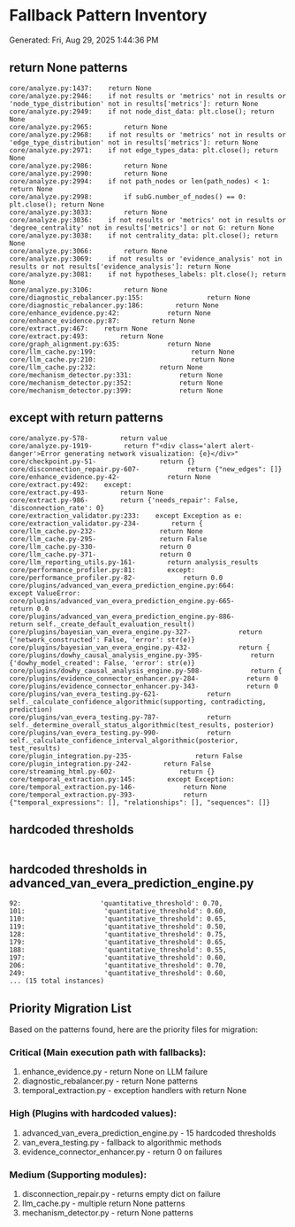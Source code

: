 # Fallback Pattern Inventory

Generated: Fri, Aug 29, 2025  1:44:36 PM

## return None patterns
```
core/analyze.py:1437:    return None
core/analyze.py:2946:    if not results or 'metrics' not in results or 'node_type_distribution' not in results['metrics']: return None
core/analyze.py:2949:    if not node_dist_data: plt.close(); return None
core/analyze.py:2965:        return None
core/analyze.py:2968:    if not results or 'metrics' not in results or 'edge_type_distribution' not in results['metrics']: return None
core/analyze.py:2971:    if not edge_types_data: plt.close(); return None
core/analyze.py:2986:        return None
core/analyze.py:2990:        return None
core/analyze.py:2994:    if not path_nodes or len(path_nodes) < 1: return None
core/analyze.py:2998:        if subG.number_of_nodes() == 0: plt.close(); return None
core/analyze.py:3033:        return None
core/analyze.py:3036:    if not results or 'metrics' not in results or 'degree_centrality' not in results['metrics'] or not G: return None
core/analyze.py:3038:    if not centrality_data: plt.close(); return None
core/analyze.py:3066:        return None
core/analyze.py:3069:    if not results or 'evidence_analysis' not in results or not results['evidence_analysis']: return None
core/analyze.py:3081:    if not hypotheses_labels: plt.close(); return None
core/analyze.py:3106:        return None
core/diagnostic_rebalancer.py:155:                return None
core/diagnostic_rebalancer.py:186:        return None
core/enhance_evidence.py:42:            return None
core/enhance_evidence.py:87:        return None 
core/extract.py:467:    return None
core/extract.py:493:        return None
core/graph_alignment.py:635:            return None
core/llm_cache.py:199:                        return None
core/llm_cache.py:210:                        return None
core/llm_cache.py:232:                return None
core/mechanism_detector.py:331:            return None
core/mechanism_detector.py:352:            return None
core/mechanism_detector.py:399:            return None
```

## except with return patterns
```
core/analyze.py-578-        return value
core/analyze.py-1919-        return f"<div class='alert alert-danger'>Error generating network visualization: {e}</div>"
core/checkpoint.py-51-                return {}
core/disconnection_repair.py-607-            return {"new_edges": []}
core/enhance_evidence.py-42-            return None
core/extract.py:492:    except:
core/extract.py-493-        return None
core/extract.py-986-        return {'needs_repair': False, 'disconnection_rate': 0}
core/extraction_validator.py:233:    except Exception as e:
core/extraction_validator.py-234-        return {
core/llm_cache.py-232-                return None
core/llm_cache.py-295-                return False  
core/llm_cache.py-330-                return 0
core/llm_cache.py-371-                return 0
core/llm_reporting_utils.py-161-        return analysis_results
core/performance_profiler.py:81:        except:
core/performance_profiler.py-82-            return 0.0
core/plugins/advanced_van_evera_prediction_engine.py:664:                except ValueError:
core/plugins/advanced_van_evera_prediction_engine.py-665-                    return 0.0
core/plugins/advanced_van_evera_prediction_engine.py-886-            return self._create_default_evaluation_result()
core/plugins/bayesian_van_evera_engine.py-327-            return {'network_constructed': False, 'error': str(e)}
core/plugins/bayesian_van_evera_engine.py-432-            return {
core/plugins/dowhy_causal_analysis_engine.py-395-            return {'dowhy_model_created': False, 'error': str(e)}
core/plugins/dowhy_causal_analysis_engine.py-508-            return {
core/plugins/evidence_connector_enhancer.py-284-            return 0
core/plugins/evidence_connector_enhancer.py-343-            return 0
core/plugins/van_evera_testing.py-621-            return self._calculate_confidence_algorithmic(supporting, contradicting, prediction)
core/plugins/van_evera_testing.py-787-            return self._determine_overall_status_algorithmic(test_results, posterior)
core/plugins/van_evera_testing.py-990-            return self._calculate_confidence_interval_algorithmic(posterior, test_results)
core/plugin_integration.py-235-                return False
core/plugin_integration.py-242-        return False
core/streaming_html.py-602-                return {}
core/temporal_extraction.py:145:        except Exception:
core/temporal_extraction.py-146-            return None
core/temporal_extraction.py-393-            return {"temporal_expressions": [], "relationships": [], "sequences": []}
```

## hardcoded thresholds
```
```

## hardcoded thresholds in advanced_van_evera_prediction_engine.py
```
92:                    'quantitative_threshold': 0.70,
101:                    'quantitative_threshold': 0.60,
110:                    'quantitative_threshold': 0.65,
119:                    'quantitative_threshold': 0.50,
128:                    'quantitative_threshold': 0.75,
179:                    'quantitative_threshold': 0.65,
188:                    'quantitative_threshold': 0.55,
197:                    'quantitative_threshold': 0.60,
206:                    'quantitative_threshold': 0.70,
249:                    'quantitative_threshold': 0.60,
... (15 total instances)
```

## Priority Migration List

Based on the patterns found, here are the priority files for migration:

### Critical (Main execution path with fallbacks):
1. enhance_evidence.py - return None on LLM failure
2. diagnostic_rebalancer.py - return None patterns
3. temporal_extraction.py - exception handlers with return None

### High (Plugins with hardcoded values):
1. advanced_van_evera_prediction_engine.py - 15 hardcoded thresholds
2. van_evera_testing.py - fallback to algorithmic methods
3. evidence_connector_enhancer.py - return 0 on failures

### Medium (Supporting modules):
1. disconnection_repair.py - returns empty dict on failure
2. llm_cache.py - multiple return None patterns
3. mechanism_detector.py - return None patterns
